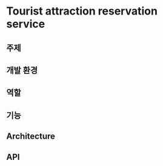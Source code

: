 # Tourist attraction reservation service


## 주제


## 개발 환경


## 역할


## 기능


## Architecture 


## API
